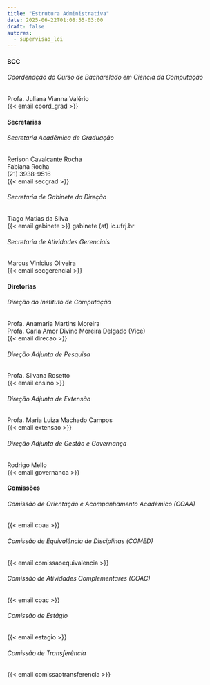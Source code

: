 ```yaml
---
title: "Estrutura Administrativa"
date: 2025-06-22T01:08:55-03:00
draft: false
autores:
  - supervisao_lci
---
```


#### BCC

###### Coordenação do Curso de Bacharelado em Ciência da Computação

Profa. Juliana Vianna Valério\
{{< email coord_grad >}}

#### Secretarias

###### Secretaria Acadêmica de Graduação

Rerison Cavalcante Rocha\
Fabiana Rocha\
(21) 3938-9516\
{{< email secgrad >}}

###### Secretaria de Gabinete da Direção

Tiago Matias da Silva\
{{< email gabinete >}}
gabinete (at) ic.ufrj.br

###### Secretaria de Atividades Gerenciais

Marcus Vinícius Oliveira\
{{< email secgerencial >}}

#### Diretorias

###### Direção do Instituto de Computação

Profa. Anamaria Martins Moreira\
Profa. Carla Amor Divino Moreira Delgado (Vice)\
{{< email direcao >}}

###### Direção Adjunta de Pesquisa

Profa. Silvana Rosetto\
{{< email ensino >}}

###### Direção Adjunta de Extensão

Profa. Maria Luiza Machado Campos\
{{< email extensao >}}

###### Direção Adjunta de Gestão e Governança

Rodrigo Mello\
{{< email governanca >}}

#### Comissões

###### Comissão de Orientação e Acompanhamento Acadêmico (COAA)

{{< email coaa >}}

###### Comissão de Equivalência de Disciplinas (COMED)

{{< email comissaoequivalencia >}}

###### Comissão de Atividades Complementares (COAC)

{{< email coac >}}

###### Comissão de Estágio

{{< email estagio >}}

###### Comissão de Transferência

{{< email comissaotransferencia >}}


